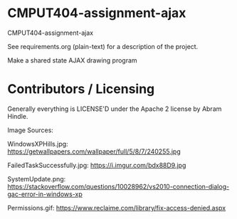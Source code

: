 CMPUT404-assignment-ajax
==============================

CMPUT404-assignment-ajax

See requirements.org (plain-text) for a description of the project.

Make a shared state AJAX drawing program

Contributors / Licensing
========================

Generally everything is LICENSE'D under the Apache 2 license by Abram Hindle.




Image Sources:


WindowsXPHills.jpg: https://getwallpapers.com/wallpaper/full/5/8/7/240255.jpg


FailedTaskSuccessfully.jpg: https://i.imgur.com/bdx88D9.jpg


SystemUpdate.png: https://stackoverflow.com/questions/10028962/vs2010-connection-dialog-gac-error-in-windows-xp


Permissions.gif: https://www.reclaime.com/library/fix-access-denied.aspx

